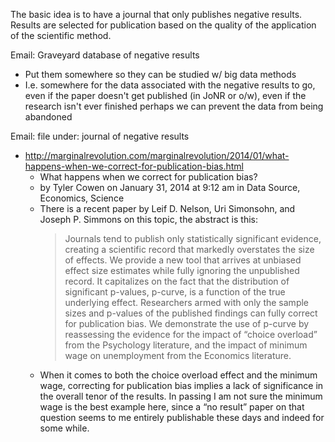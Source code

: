 The basic idea is to have a journal that only publishes negative results.  Results are selected for publication based on the quality of the application of the scientific method.

Email: Graveyard database of negative results
* Put them somewhere so they can be studied w/ big data methods
* I.e. somewhere for the data associated with the negative results to go, even if the paper doesn't get published (in JoNR or o/w), even if the research isn't ever finished perhaps we can prevent the data from being abandoned

Email: file under: journal of negative results
* http://marginalrevolution.com/marginalrevolution/2014/01/what-happens-when-we-correct-for-publication-bias.html
  * What happens when we correct for publication bias?
  * by Tyler Cowen on January 31, 2014 at 9:12 am in Data Source, Economics, Science
  * There is a recent paper by Leif D. Nelson, Uri Simonsohn, and Joseph P. Simmons on this topic, the abstract is this:
    > Journals tend to publish only statistically significant evidence, creating a scientific record that markedly overstates the size of effects. We provide a new tool that arrives at unbiased effect size estimates while fully ignoring the unpublished record. It capitalizes on the fact that the distribution of significant p-values, p-curve, is a function of the true underlying effect. Researchers armed with only the sample sizes and p-values of the published findings can fully correct for publication bias. We demonstrate the use of p-curve by reassessing the evidence for the impact of “choice overload” from the Psychology literature, and the impact of minimum wage on unemployment from the Economics literature.
  * When it comes to both the choice overload effect and the minimum wage, correcting for publication bias implies a lack of significance in the overall tenor of the results.  In passing I am not sure the minimum wage is the best example here, since a “no result” paper on that question seems to me entirely publishable these days and indeed for some while.